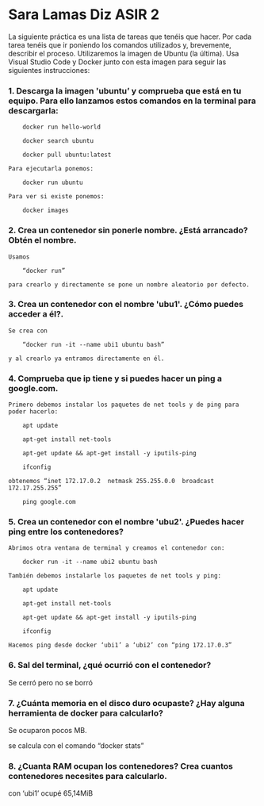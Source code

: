 # Sara Lamas Diz			 ASIR 2

La siguiente práctica es una lista de tareas que tenéis que hacer. Por cada tarea tenéis que ir poniendo los comandos utilizados y, brevemente, describir el proceso.
Utilizaremos la imagen de Ubuntu (la última). Usa Visual Studio Code y Docker junto con esta imagen para seguir las siguientes instrucciones:


### 1. **Descarga la imagen 'ubuntu’ y comprueba que está en tu equipo. Para ello lanzamos estos comandos en la terminal para descargarla:**

        docker run hello-world

        docker search ubuntu

        docker pull ubuntu:latest

    Para ejecutarla ponemos:

        docker run ubuntu

    Para ver si existe ponemos:

        docker images


### 2. **Crea un contenedor sin ponerle nombre. ¿Está arrancado? Obtén el nombre.**

    Usamos

        “docker run”

    para crearlo y directamente se pone un nombre aleatorio por defecto.


### 3. **Crea un contenedor con el nombre 'ubu1'. ¿Cómo puedes acceder a él?.** 

    Se crea con

        “docker run -it --name ubi1 ubuntu bash”

    y al crearlo ya entramos directamente en él.


### 4. **Comprueba que ip tiene y si puedes hacer un ping a google.com.**

    Primero debemos instalar los paquetes de net tools y de ping para poder hacerlo:

        apt update

        apt-get install net-tools

        apt-get update && apt-get install -y iputils-ping

        ifconfig

    obtenemos “inet 172.17.0.2  netmask 255.255.0.0  broadcast 172.17.255.255”

        ping google.com

### 5. **Crea un contenedor con el nombre 'ubu2'. ¿Puedes hacer ping entre los contenedores?**

    Abrimos otra ventana de terminal y creamos el contenedor con: 

        docker run -it --name ubi2 ubuntu bash

    También debemos instalarle los paquetes de net tools y ping:

        apt update

        apt-get install net-tools

        apt-get update && apt-get install -y iputils-ping

        ifconfig

    Hacemos ping desde docker ‘ubi1’ a ‘ubi2’ con “ping 172.17.0.3”


### 6. **Sal del terminal, ¿qué ocurrió con el contenedor?**

 Se cerró pero no se borró


### 7. **¿Cuánta memoria en el disco duro ocupaste? ¿Hay alguna herramienta de docker para calcularlo?**

Se ocuparon pocos MB.

se calcula con el comando “docker stats”


### 8. **¿Cuanta RAM ocupan los contenedores? Crea cuantos contenedores necesites para calcularlo.**

con ‘ubi1’ ocupé 65,14MiB

